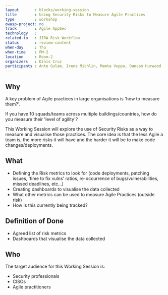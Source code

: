 ```yaml
---
layout       : blocks/working-session
title        : Using Security Risks to Measure Agile Practices
type         : workshop
owasp-project: no
track        : Agile AppSec
technology   :
related-to   : JIRA Risk Workflow
status       : review-content
when-day     : Thu
when-time    : PM-2
location     : Room-2
organizers   : Dinis Cruz
participants : Ante Gulam, Irene Michlin, Mamta Vuppu, Duncan Hurwood
---
```


## Why

A key problem of Agile practices in large organisations is 'how to measure them?'.

If you have 10 squads/teams across multiple buildings/countries, how do you measure their 'level of agility'?

This Working Session will explore the use of Security Risks as a way to measure and visualise those practices. The core idea
is that the less Agile a team is, the more risks it will have and the harder it will be to make code changes/deployments.

## What

 - Defining the Risk metrics to look for (code deployments, patching issues, 'time to fix vulns' ratios, re-occurrence of bugs/vulnerabilities, missed deadlines, etc...)
 - Creating dashboards to visualise the data collected
 - What other metrics can be used to measure Agile Practices (outside risk)
 - How is this currently being tracked?

## Definition of Done

- Agreed list of risk metrics
- Dashboards that visualise the data collected

## Who

The target audience for this Working Session is:

- Security professionals
- CISOs
- Agile practitioners
